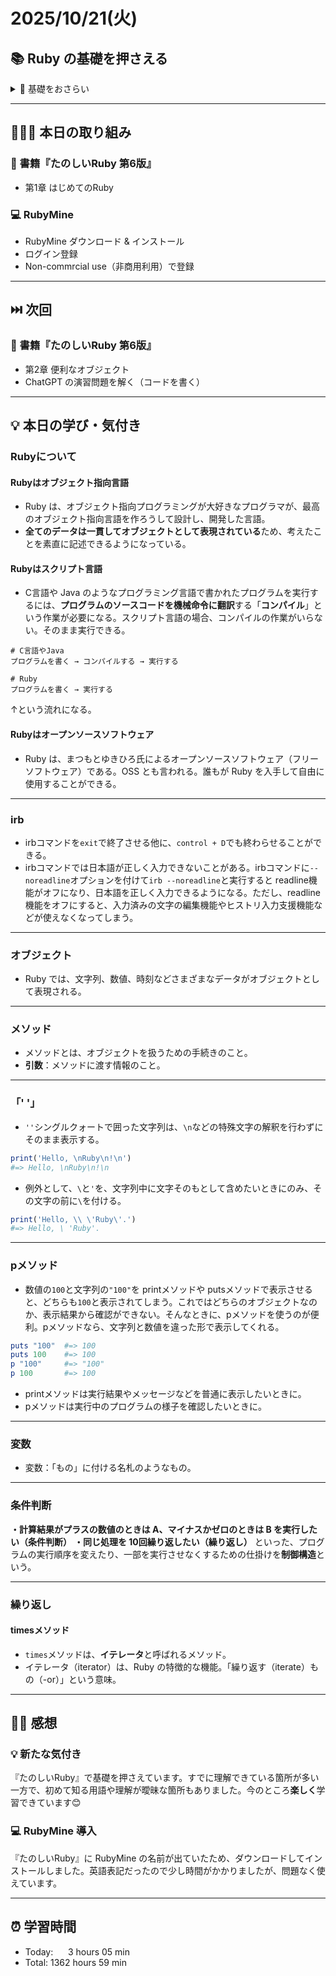 # 2025/10/21(火)
## 📚 Ruby の基礎を押さえる

<details><summary>🔰 基礎をおさらい</summary>

- [x] 書籍『ゼロからわかる Ruby超入門』
- [ ] 書籍『たのしいRuby 第6版』
  - [x] 第1章 はじめてのRuby
  - [ ] 第2章 便利なオブジェクト
  - [ ] 第3章 コマンドを作ろう
  - [ ] 第4章 オブジェクトと変数・定数
  - [ ] 第5章 条件判断
  - [ ] 第6章 繰り返し
  - [ ] 第7章 メソッド
  - [ ] 第8章 クラスとモジュール
  - [ ] 第9章 演算子
  - [ ] 第10章 エラー処理と例外
  - [ ] 第11章 ブロック
  - [ ] 第12章 数値（Numeric）クラス
  - [ ] 第13章 配列（Array）クラス
  - [ ] 第14章 文字列（String）クラス
  - [ ] 第15章 ハッシュ（Hash）クラス
  - [ ] 第16章 正規表現（Regexp）クラス
  - [ ] 第17章 IOクラス
  - [ ] 第18章 FileクラスとDirクラス
  - [ ] 第19章 エンコーディング（Encoding）クラス
  - [ ] 第20章 TimeクラスとDateクラス
  - [ ] 第21章 Procクラス
  - [ ] 第22章 テキスト処理を行う
  - [ ] 第23章 郵便番号データを検索する
</details>


---


## 🧑🏻‍💻 本日の取り組み
### 📕 書籍『たのしいRuby 第6版』
- 第1章 はじめてのRuby

### 💻 RubyMine
- RubyMine ダウンロード & インストール
- ログイン登録
- Non-commrcial use（非商用利用）で登録


---


## ⏭️ 次回
### 📕 書籍『たのしいRuby 第6版』
- 第2章 便利なオブジェクト
- ChatGPT の演習問題を解く（コードを書く）


---


## 💡 本日の学び・気付き
### Rubyについて
#### Rubyはオブジェクト指向言語
- Ruby は、オブジェクト指向プログラミングが大好きなプログラマが、最高のオブジェクト指向言語を作ろうして設計し、開発した言語。
- **全てのデータは一貫してオブジェクトとして表現されている**ため、考えたことを素直に記述できるようになっている。

#### Rubyはスクリプト言語
- C言語や Java のようなプログラミング言語で書かれたプログラムを実行するには、**プログラムのソースコードを機械命令に翻訳**する「**コンパイル**」という作業が必要になる。スクリプト言語の場合、コンパイルの作業がいらない。そのまま実行できる。
```shell
# C言語やJava
プログラムを書く → コンパイルする → 実行する

# Ruby
プログラムを書く → 実行する
```
↑という流れになる。

#### Rubyはオープンソースソフトウェア
- Ruby は、まつもとゆきひろ氏によるオープンソースソフトウェア（フリーソフトウェア）である。OSS とも言われる。誰もが Ruby を入手して自由に使用することができる。

---

### irb
- irbコマンドを`exit`で終了させる他に、`control + D`でも終わらせることができる。
- irbコマンドでは日本語が正しく入力できないことがある。irbコマンドに`--noreadline`オプションを付けて`irb --noreadline`と実行すると readline機能がオフになり、日本語を正しく入力できるようになる。ただし、readline機能をオフにすると、入力済みの文字の編集機能やヒストリ入力支援機能などが使えなくなってしまう。

---

### オブジェクト
- Ruby では、文字列、数値、時刻などさまざまなデータがオブジェクトとして表現される。

---

### メソッド
- メソッドとは、オブジェクトを扱うための手続きのこと。
- **引数**：メソッドに渡す情報のこと。

---

### 「' '」
- `''`シングルクォートで囲った文字列は、`\n`などの特殊文字の解釈を行わずにそのまま表示する。
```ruby
print('Hello, \nRuby\n!\n')
#=> Hello, \nRuby\n!\n
```
- 例外として、`\`と`'`を、文字列中に文字そのもとして含めたいときにのみ、その文字の前に`\`を付ける。
```ruby
print('Hello, \\ \'Ruby\'.')
#=> Hello, \ 'Ruby'.
```

---

### pメソッド
- 数値の`100`と文字列の`"100"`を printメソッドや putsメソッドで表示させると、どちらも`100`と表示されてしまう。これではどちらのオブジェクトなのか、表示結果から確認ができない。そんなときに、pメソッドを使うのが便利。pメソッドなら、文字列と数値を違った形で表示してくれる。
```ruby
puts "100"  #=> 100
puts 100    #=> 100
p "100"     #=> "100"
p 100       #=> 100
```
- printメソッドは実行結果やメッセージなどを普通に表示したいときに。
- pメソッドは実行中のプログラムの様子を確認したいときに。

---

### 変数
- 変数：「もの」に付ける名札のようなもの。

---

### 条件判断
**・計算結果がプラスの数値のときは A、マイナスかゼロのときは B を実行したい（条件判断）**
**・同じ処理を 10回繰り返したい（繰り返し）**
といった、プログラムの実行順序を変えたり、一部を実行させなくするための仕掛けを**制御構造**という。

---

### 繰り返し
#### timesメソッド
- `times`メソッドは、**イテレータ**と呼ばれるメソッド。
- イテレータ（iterator）は、Ruby の特徴的な機能。「繰り返す（iterate）もの（-or）」という意味。


---


## ✍🏻 感想
### 💡 新たな気付き
『たのしいRuby』で基礎を押さえています。すでに理解できている箇所が多い一方で、初めて知る用語や理解が曖昧な箇所もありました。今のところ**楽しく**学習できています😊

### 💻 RubyMine 導入
『たのしいRuby』に RubyMine の名前が出ていたため、ダウンロードしてインストールしました。英語表記だったので少し時間がかかりましたが、問題なく使えています。


---


## ⏰ 学習時間
- Today:&nbsp;&nbsp;&nbsp;&nbsp;&nbsp; 3 hours 05 min
- Total: 1362 hours 59 min

